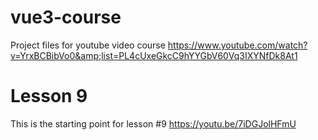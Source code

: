 # vue3-course
Project files for youtube video course https://www.youtube.com/watch?v=YrxBCBibVo0&amp;list=PL4cUxeGkcC9hYYGbV60Vq3IXYNfDk8At1
# Lesson 9
This is the starting point for lesson #9 https://youtu.be/7iDGJolHFmU